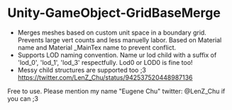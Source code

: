 # Unity-GameObject-GridBaseMerge
 - Merges meshes based on custom unit space in a boundary grid. Prevents large vert counts and less manuelly labor.
Based on Material name and Material _MainTex name to prevent conflict.
 - Supports LOD naming convention. Name ur lod child with a suffix of 'lod_0', 'lod_1', 'lod_3' respectfully. Lod0 or LOD0 is fine too!
 - Messy child structures are supported too ;3
https://twitter.com/LenZ_Chu/status/942537520448987136

Free to use. Please mention my name "Eugene Chu" twitter: @LenZ_Chu if you can ;3
